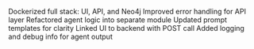 Dockerized full stack: UI, API, and Neo4j
Improved error handling for API layer
Refactored agent logic into separate module
Updated prompt templates for clarity
Linked UI to backend with POST call
Added logging and debug info for agent output
